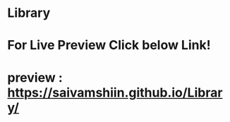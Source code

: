 # Library


# For Live Preview Click below Link!

# preview : https://saivamshiin.github.io/Library/

